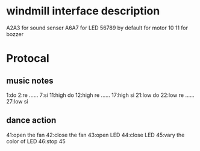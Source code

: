 # windmill interface description 
A2A3 for sound senser
A6A7 for LED
56789 by default for motor
10 11 for bozzer
# Protocal
## music notes
1:do 
2:re
......
7:si
11:high do
12:high re
......
17:high si
21:low do
22:low re
......
27:low si
## dance action
41:open the fan
42:close the fan
43:open LED
44:close LED
45:vary the color of LED
46:stop 45
